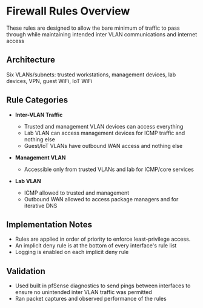 # Firewall Rules Overview
These rules are designed to allow the bare minimum of traffic to pass through while maintaining intended inter VLAN communications and internet access

## Architecture
Six VLANs/subnets: trusted workstations, management devices, lab devices, VPN, guest WiFi, IoT WiFi

## Rule Categories
- **Inter-VLAN Traffic**
  - Trusted and management VLAN devices can access everything
  - Lab VLAN can access management devices for ICMP traffic and nothing else
  - Guest/IoT VLANs have outbound WAN access and nothing else

- **Management VLAN**
  - Accessible only from trusted VLANs and lab for ICMP/core services

- **Lab VLAN**
  - ICMP allowed to trusted and management
  - Outbound WAN allowed to access package managers and for iterative DNS

## Implementation Notes
- Rules are applied in order of priority to enforce least-privilege access.
- An implicit deny rule is at the bottom of every interface's rule list
- Logging is enabled on each implicit deny rule

## Validation
- Used built in pfSense diagnostics to send pings between interfaces to ensure no unintended inter VLAN traffic was permitted
- Ran packet captures and observed performance of the rules

